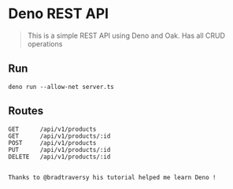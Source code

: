 # Deno REST API
> This is a simple REST API using Deno and Oak. Has all CRUD operations

## Run
```
deno run --allow-net server.ts
```

## Routes
```
GET      /api/v1/products
GET      /api/v1/products/:id
POST     /api/v1/products
PUT      /api/v1/products/:id
DELETE   /api/v1/products/:id


Thanks to @bradtraversy his tutorial helped me learn Deno !
